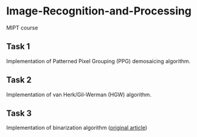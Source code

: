 # Image-Recognition-and-Processing
MIPT course

## Task 1
Implementation of Patterned Pixel Grouping (PPG) demosaicing algorithm.

## Task 2
Implementation of van Herk/Gil-Werman (HGW) algorithm.

## Task 3
Implementation of binarization algorithm ([original article](https://habrahabr.ru/company/abbyy/blog/218285/))

